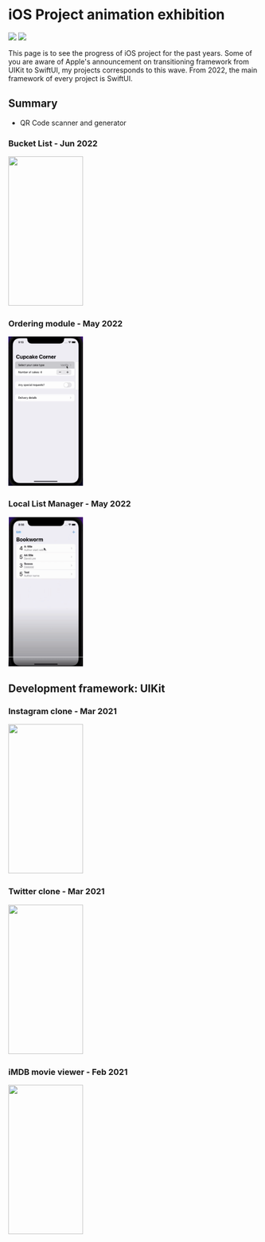 # iOS Project animation exhibition

<p>
    <img src="https://img.shields.io/badge/iOS-13.0+-blue.svg" />
    <img src="https://img.shields.io/badge/Swift-5.1-ff69b4.svg" />
</p>

This page is to see the progress of iOS project for the past years. Some of you are aware of Apple's announcement on transitioning framework from UIKit to SwiftUI, my projects corresponds to this wave. From 2022, the main framework of every project is SwiftUI.

## Summary
- QR Code scanner and generator


### Bucket List - Jun 2022
<img src='https://github.com/davidseungjin/BucketList/blob/main/mapkit.gif' width="150" height="300">

### Ordering module - May 2022
<img src='https://github.com/davidseungjin/CupcakeCorner/blob/main/cubcake.gif' width="150" height="300">

### Local List Manager - May 2022
<img src='https://github.com/davidseungjin/BookWorm/blob/main/bookworm_pjt.gif' width="150" height="300">
</div>
  
## Development framework: UIKit
<div>
  
### Instagram clone - Mar 2021
<img src='https://github.com/davidseungjin/Parstagram3/blob/main/Parstagram3-ver2.gif' width="150" height="300">

### Twitter clone - Mar 2021
<img src='https://github.com/davidseungjin/twitterpart1and2/blob/master/HW4_1.gif' width="150" height="300">

### iMDB movie viewer - Feb 2021
<img src='https://github.com/davidseungjin/dMovie/blob/main/ezgif.com-gif-maker.gif' width="150" height="300">
</div>

